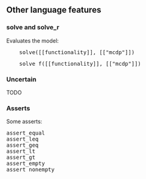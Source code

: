 
## Other language features

### solve and solve_r

Evaluates the model:

<pre class='mcdp_value'>
    solve([[functionality]], [["mcdp"]])
</pre>

<pre class='mcdp_value'>
    solve_f([[functionality]], [["mcdp"]])
</pre>

<!-- <pre class='mcdp_value'>
    solve_r( [[f]], [["mcdp"]])
</pre>
 -->

### Uncertain

TODO

### Asserts

Some asserts:

<pre>
assert_equal
assert_leq
assert_geq
assert_lt
assert_gt
assert_empty
assert_nonempty
</pre>
